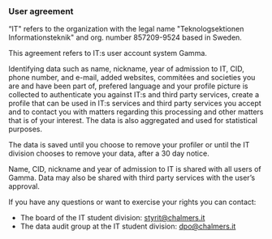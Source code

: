 ### User agreement

“IT" refers to the organization with the legal name "Teknologsektionen Informationsteknik" and org. number 857209-9524 based in Sweden.

This agreement refers to IT:s user account system Gamma.

Identifying data such as name, nickname, year of admission to IT, CID, phone number, and e-mail, added websites, commitées and societies you are and have been part of, prefered language and your profile picture is collected to authenticate you against IT:s and third party services, create a profile that can be used in IT:s services and third party services you accept and to contact you with matters regarding this processing and other matters that is of your interest. The data is also aggregated and used for statistical purposes.

The data is saved until you choose to remove your profiler or until the IT division chooses to remove your data, after a 30 day notice.

Name, CID, nickname and year of admission to IT is shared with all users of Gamma. Data may also be shared with third party services with the user’s approval.

If you have any questions or want to exercise your rights you can contact:
* The board of the IT student division: styrit@chalmers.it
* The data audit group at the IT student division: dpo@chalmers.it

